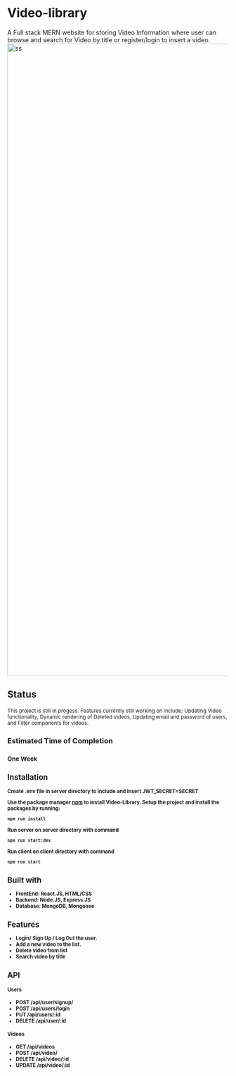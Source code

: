 # Video-library

A Full stack MERN website for storing Video Information where user can browse and search for Video by title or register/login to insert a video.
<img width="1438" alt="ss" src="https://user-images.githubusercontent.com/40449202/99756596-5d1a3800-2aa2-11eb-8194-460709b1b50e.png">

<h2>Status</h2>
<small>This project is still in progess. Features currently still working on include: Updating Video functionality, Dynamic rendering of Deleted videos, Updating email and password of users, and Filter components for videos.  </small>
<h3>Estimated Time of Completion<h3>
 <small>One Week<small>

<h2>Installation </h2>

Create .env file in server directory to include and insert JWT_SECRET=SECRET 

Use the package manager [npm](https://www.npmjs.com/) to install Video-Library.
Setup the project and install the packages by running:

```bash
npm run install
```

Run server on server directory with command

```bash
npm run start:dev
```

Run client on client directory with command

```bash
npm run start
```

<h2> Built with  </h2>
<ul>
  <li>FrontEnd: <b> React.JS, HTML/CSS </b></li>
  <li>Backend:  <b> Node.JS, Express.JS </b> </li>
  <li>Database: <b> MongoDB, Mongoose </b> </li>
</ul>

<h2> Features </h2>
<ul>
  <li> Login/ Sign Up / Log Out the user. </li>
  <li> Add a new video to the list.</li>
    <li> Delete video from list</li>
       <li> Search video by title </li>
</ul>

<h2> API </h2>
<h4> Users </h4>
<ul>
  <li> <b>POST</b> /api/user/signup/ </li>
  <li> <b>POST</b>  /api/users/login  </li>
   <li> <b>PUT</b>  /api/users/:id </li>
  <li> <b>DELETE</b>  /api/user/:id </li>
  
</ul>

<h4> Videos </h4>
<ul>
  <li> <b>GET</b> /api/videos </li>
  <li> <b>POST</b> /api/video/ </li>
  <li> <b>DELETE</b> /api/video/:id  </li>
  <li> <b>UPDATE</b> /api/video/:id  </li>
</ul>
